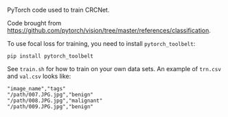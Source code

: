 PyTorch code used to train CRCNet.

Code brought from https://github.com/pytorch/vision/tree/master/references/classification.

To use focal loss for training, you need to install `pytorch_toolbelt`:
```
pip install pytorch_toolbelt
```

See `train.sh` for how to train on your own data sets. An example of `trn.csv` and `val.csv`
looks like:

```
"image_name","tags"
"/path/007.JPG.jpg","benign"
"/path/008.JPG.jpg","malignant"
"/path/009.JPG.jpg","benign"
```

